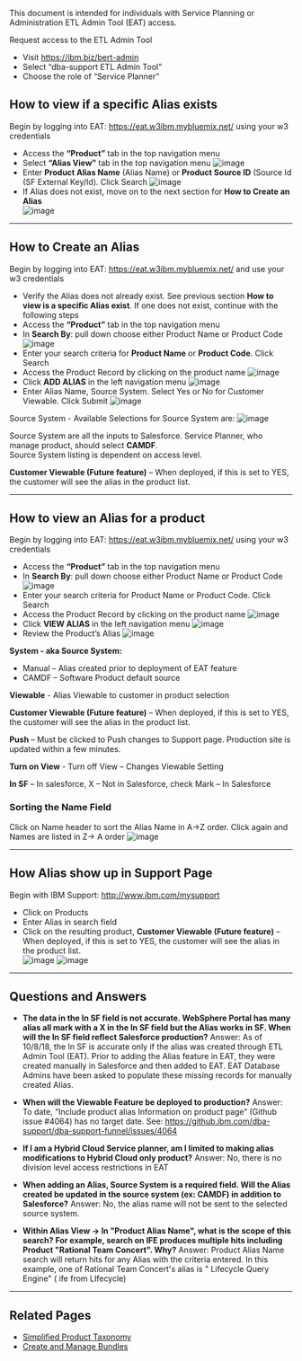 This document is intended for individuals with Service Planning or Administration ETL Admin Tool (EAT) access.  

Request access to the ETL Admin Tool
*	Visit https://ibm.biz/bert-admin 
*	Select “dba-support ETL Admin Tool”
*	Choose the role of “Service Planner”

## How to view if a specific Alias exists 

Begin by logging into EAT: https://eat.w3ibm.mybluemix.net/ using your w3 credentials
* Access the **“Product”** tab in the top navigation menu
* Select **“Alias View”** tab in the top navigation menu
  ![image](https://media.github.ibm.com/user/19331/files/e081af28-cbc9-11e8-9e4e-1124edcd5aa0)
* Enter **Product Alias Name** (Alias Name) or **Product Source ID** (Source Id (SF External Key/Id). Click Search
  ![image](https://media.github.ibm.com/user/19331/files/03aacdb8-cbca-11e8-8e0e-90e13031eb9f)
* If Alias does not exist, move on to the next section for **How to Create an Alias**  
  ![image](https://media.github.ibm.com/user/19331/files/1cfb0f58-cbca-11e8-8d8a-a158016b6dd5)

---

## How to Create an Alias

Begin by logging into EAT: https://eat.w3ibm.mybluemix.net/ and use your w3 credentials
* Verify the Alias does not already exist.  See previous section **How to view is a specific Alias exist**.  If one does not exist, continue with the following steps
* Access the **“Product”** tab in the top navigation menu
* In **Search By**: pull down choose either Product Name or Product Code 
  ![image](https://media.github.ibm.com/user/19331/files/41f5d414-cbca-11e8-8f16-8ec24976641d)
* Enter your search criteria for **Product Name** or **Product Code**. Click Search
* Access the Product Record by clicking on the product name 
  ![image](https://media.github.ibm.com/user/19331/files/5db17988-cbca-11e8-8304-3822be6dd7f8)
* Click **ADD ALIAS** in the left navigation menu 
  ![image](https://media.github.ibm.com/user/19331/files/7d47fcc2-cbca-11e8-92fe-5a1bdbe16de8)
* Enter Alias Name, Source System.  Select Yes or No for Customer Viewable. Click Submit
  ![image](https://media.github.ibm.com/user/19331/files/8f71f600-cbca-11e8-9c28-02467bd16d04)

Source System - Available Selections for Source System are: 
![image](https://media.github.ibm.com/user/19331/files/a66ee732-cbca-11e8-88f9-7e12fdaad412)

Source System are all the inputs to Salesforce.  Service Planner, who manage product, should select **CAMDF**.  
Source System listing is dependent on access level.  

**Customer Viewable (Future feature)** –  When deployed, if this is set to YES, the customer will see the alias in the product list.  

---

## How to view an Alias for a product

Begin by logging into EAT: https://eat.w3ibm.mybluemix.net/ using your w3 credentials
* Access the **“Product”** tab in the top navigation menu
* In **Search By**: pull down choose either Product Name or Product Code 
  ![image](https://media.github.ibm.com/user/19331/files/da0ee3bc-cbca-11e8-9dd1-4032b081d28a)
* Enter your search criteria for Product Name or Product Code. Click Search
* Access the Product Record by clicking on the product name 
  ![image](https://media.github.ibm.com/user/19331/files/f6416a0a-cbca-11e8-9294-b1b69bc7e6d7)
* Click **VIEW ALIAS** in the left navigation menu 
  ![image](https://media.github.ibm.com/user/19331/files/0c4171b0-cbcb-11e8-9127-810facf904f0)
* Review the Product’s Alias
  ![image](https://media.github.ibm.com/user/19331/files/1f8fa228-cbcb-11e8-8c81-09935b1237b6)

**System - aka Source System:**
* Manual – Alias created prior to deployment of EAT feature
* CAMDF – Software Product default source

**Viewable** - Alias Viewable to customer in product selection

**Customer Viewable (Future feature)** –  When deployed, if this is set to YES, the customer will see the alias in the product list.  

**Push** – Must be clicked to Push changes to Support page.  Production site is updated within a few minutes.  

**Turn on View** -  Turn off View – Changes Viewable Setting

**In SF** – In salesforce, X – Not in Salesforce, check Mark – In Salesforce

### Sorting the Name Field

Click on Name header to sort the Alias Name in A->Z order. 
Click again and Names are listed in Z-> A order
![image](https://media.github.ibm.com/user/19331/files/716fd7c0-cbcb-11e8-8623-5a0d4c33be57)

---

## How Alias show up in Support Page

Begin with IBM Support: http://www.ibm.com/mysupport 
* Click on Products
* Enter Alias in search field
* Click on the resulting product, **Customer Viewable (Future feature)** –  When deployed, if this is set to YES, the customer will see the alias in the product list.  
  ![image](https://media.github.ibm.com/user/19331/files/8f3bde2a-cbcb-11e8-96ca-c6352eb8d806)
  ![image](https://media.github.ibm.com/user/19331/files/98d9147a-cbcb-11e8-9f03-d1dcb67831f0)

---

## Questions and Answers

* **The data in the In SF field is not accurate.  WebSphere Portal has many alias all mark with a X in the In SF field but the Alias works in SF.   When will the In SF field reflect Salesforce production?**
  Answer: As of 10/8/18, the In SF is accurate only if the alias was created through ETL Admin Tool (EAT).   Prior to adding the Alias feature in EAT, they were created manually in Salesforce and then added to EAT.   EAT Database Admins have been asked to populate these missing records for manually created Alias. 
  
*	**When will the Viewable Feature be deployed to production?**
  Answer: To date, “Include product alias Information on product page” (Github issue #4064) has no target date.  See: https://github.ibm.com/dba-support/dba-support-funnel/issues/4064

* **If I am a Hybrid Cloud Service planner, am I limited to making alias modifications to Hybrid Cloud only product?**
  Answer: No, there is no division level access restrictions in EAT 
  
* **When adding an Alias, Source System is a required field.   Will the Alias created be updated in the source system (ex: CAMDF) in addition to Salesforce?**
Answer: No, the alias name will not be sent to the selected source system.

* **Within Alias View -> In "Product Alias Name", what is the scope of this search?  For example, search on IFE produces multiple hits including Product  "Rational Team Concert".  Why?**
  Answer: Product Alias Name search will return hits for any Alias with the criteria entered.   In this example, one of Rational Team Concert's alias is " Lifecycle Query Engine"    ( ife from LIfecycle)

---

## Related Pages
* <a href="/dba-support/DBA-Education/#/DBA-Education/coreConcepts/taxonomy">Simplified Product Taxonomy</a>
* <a href="/dba-support/DBA-Education/#/DBA-Education/process/servicePlanners/ManageBundles">Create and Manage Bundles</a>
